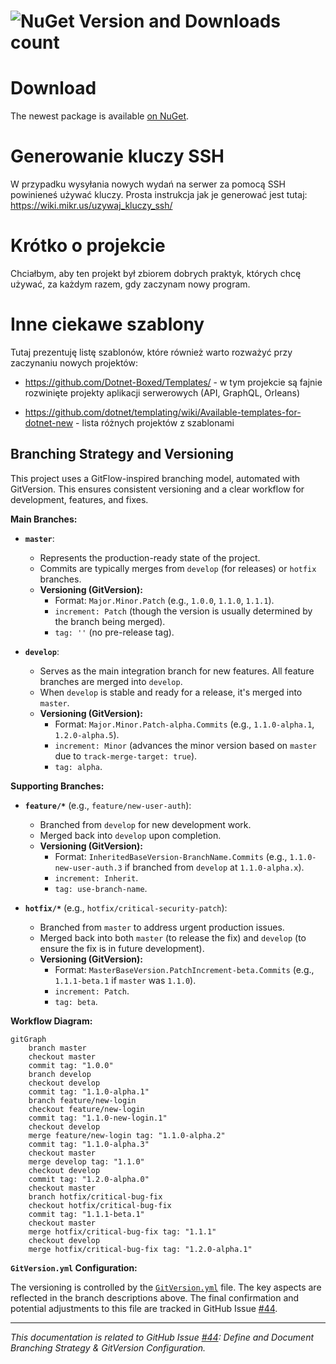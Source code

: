 ![NuGet Version and Downloads count](https://buildstats.info/nuget/ZTR.Utilities.Templates)
========

Download
========

The newest package is available [on NuGet](https://buildstats.info/nuget/ZTR.Utilities.Templates).

Generowanie kluczy SSH
========

W przypadku wysyłania nowych wydań na serwer za pomocą SSH powinieneś używać kluczy.
Prosta instrukcja jak je generować jest tutaj: https://wiki.mikr.us/uzywaj_kluczy_ssh/

Krótko o projekcie
========

Chciałbym, aby ten projekt był zbiorem dobrych praktyk, których chcę używać, za każdym razem, gdy zaczynam nowy program. 

Inne ciekawe szablony
========

Tutaj prezentuję listę szablonów, które również warto rozważyć przy zaczynaniu nowych projektów:

- https://github.com/Dotnet-Boxed/Templates/ - w tym projekcie są fajnie rozwinięte projekty aplikacji serwerowych (API, GraphQL, Orleans)

- https://github.com/dotnet/templating/wiki/Available-templates-for-dotnet-new - lista różnych projektów z szablonami

## Branching Strategy and Versioning

This project uses a GitFlow-inspired branching model, automated with GitVersion. This ensures consistent versioning and a clear workflow for development, features, and fixes.

**Main Branches:**

*   **`master`**:
    *   Represents the production-ready state of the project.
    *   Commits are typically merges from `develop` (for releases) or `hotfix` branches.
    *   **Versioning (GitVersion):**
        *   Format: `Major.Minor.Patch` (e.g., `1.0.0`, `1.1.0`, `1.1.1`).
        *   `increment: Patch` (though the version is usually determined by the branch being merged).
        *   `tag: ''` (no pre-release tag).

*   **`develop`**:
    *   Serves as the main integration branch for new features. All feature branches are merged into `develop`.
    *   When `develop` is stable and ready for a release, it's merged into `master`.
    *   **Versioning (GitVersion):**
        *   Format: `Major.Minor.Patch-alpha.Commits` (e.g., `1.1.0-alpha.1`, `1.2.0-alpha.5`).
        *   `increment: Minor` (advances the minor version based on `master` due to `track-merge-target: true`).
        *   `tag: alpha`.

**Supporting Branches:**

*   **`feature/*`** (e.g., `feature/new-user-auth`):
    *   Branched from `develop` for new development work.
    *   Merged back into `develop` upon completion.
    *   **Versioning (GitVersion):**
        *   Format: `InheritedBaseVersion-BranchName.Commits` (e.g., `1.1.0-new-user-auth.3` if branched from `develop` at `1.1.0-alpha.x`).
        *   `increment: Inherit`.
        *   `tag: use-branch-name`.

*   **`hotfix/*`** (e.g., `hotfix/critical-security-patch`):
    *   Branched from `master` to address urgent production issues.
    *   Merged back into both `master` (to release the fix) and `develop` (to ensure the fix is in future development).
    *   **Versioning (GitVersion):**
        *   Format: `MasterBaseVersion.PatchIncrement-beta.Commits` (e.g., `1.1.1-beta.1` if `master` was `1.1.0`).
        *   `increment: Patch`.
        *   `tag: beta`.

**Workflow Diagram:**

```mermaid
gitGraph
    branch master
    checkout master
    commit tag: "1.0.0"
    branch develop
    checkout develop
    commit tag: "1.1.0-alpha.1"
    branch feature/new-login
    checkout feature/new-login
    commit tag: "1.1.0-new-login.1"
    checkout develop
    merge feature/new-login tag: "1.1.0-alpha.2"
    commit tag: "1.1.0-alpha.3"
    checkout master
    merge develop tag: "1.1.0"
    checkout develop
    commit tag: "1.2.0-alpha.0" 
    checkout master
    branch hotfix/critical-bug-fix
    checkout hotfix/critical-bug-fix
    commit tag: "1.1.1-beta.1"
    checkout master
    merge hotfix/critical-bug-fix tag: "1.1.1"
    checkout develop
    merge hotfix/critical-bug-fix tag: "1.2.0-alpha.1"
```
**`GitVersion.yml` Configuration:**

The versioning is controlled by the [`GitVersion.yml`](GitVersion.yml:1) file. The key aspects are reflected in the branch descriptions above.
The final confirmation and potential adjustments to this file are tracked in GitHub Issue [#44](https://github.com/MikDal002/ZTR.Templates/issues/44).

---
*This documentation is related to GitHub Issue [#44](https://github.com/MikDal002/ZTR.Templates/issues/44): Define and Document Branching Strategy & GitVersion Configuration.*